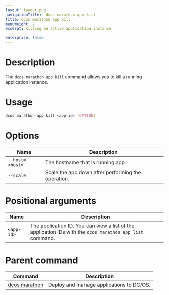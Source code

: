 ```yaml
---
layout: layout.pug
navigationTitle:  dcos marathon app kill
title: dcos marathon app kill
menuWeight: 2
excerpt: Killing an active application instance

enterprise: false
---
```



# Description

The `dcos marathon app kill` command allows you to kill a running application instance.

# Usage

```bash
dcos marathon app kill <app-id> [OPTION]
```

# Options

| Name |  Description |
|---------|-------------|
| `--host=<host>`   | The hostname that is running app. |
| `--scale`   |  Scale the app down after performing the operation.  |

# Positional arguments

| Name |  Description |
|---------|-------------|
| `<app-id>`   |   The application ID. You can view a list of the application IDs with the `dcos marathon app list` command. |

# Parent command

| Command | Description |
|---------|-------------|
| [dcos marathon](/1.12/cli/command-reference/dcos-marathon/) | Deploy and manage applications to DC/OS. |

